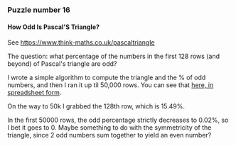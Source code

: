 ### Puzzle number 16
#### How Odd Is Pascal'S Triangle?

See https://www.think-maths.co.uk/pascaltriangle

The question: what percentage of the numbers in the first 128 rows (and beyond) of Pascal's triangle are odd?

I wrote a simple algorithm to compute the triangle and the % of odd numbers, and then I ran it up til 50,000 rows. You can see that [here, in spreadsheet form](https://docs.google.com/spreadsheets/d/1iJn-21GBs9jcFEYkHxRg0FtP97RSB7JOwN85Q0-cd_k/edit?usp=sharing). 

On the way to 50k I grabbed the 128th row, which is 15.49%.

In the first 50000 rows, the odd percentage strictly decreases to 0.02%, so I bet it goes to 0. Maybe something to do with the symmetricity of the triangle, since 2 odd numbers sum together to yield an even number? 